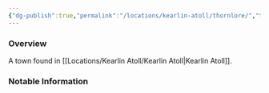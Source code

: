 ```yaml
---
{"dg-publish":true,"permalink":"/locations/kearlin-atoll/thornlore/","tags":["Undiscovered"],"updated":"2025-06-10T19:04:11.763+01:00"}
---
```



### Overview
A town found in [[Locations/Kearlin Atoll/Kearlin Atoll\|Kearlin Atoll]].

### Notable Information 